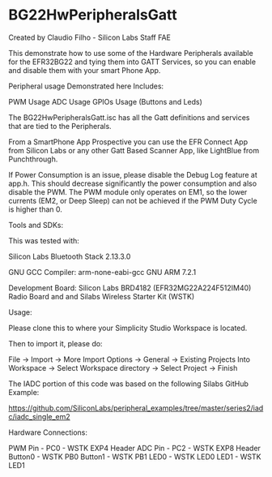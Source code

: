 # BG22HwPeripheralsGatt
Created by Claudio Filho - Silicon Labs Staff FAE

This demonstrate how to use some of the Hardware Peripherals available for the EFR32BG22 and tying them into GATT Services, so you can enable and disable them with your smart Phone App.

Peripheral usage Demonstrated here Includes:

PWM Usage
ADC Usage
GPIOs Usage (Buttons and Leds)

The BG22HwPeripheralsGatt.isc has all the Gatt definitions and services that are tied to the Peripherals.

From a SmartPhone App Prospective you can use the EFR Connect App from Silicon Labs or any other Gatt Based Scanner App, like LightBlue from Punchthrough.

If Power Consumption is an issue, please disable the Debug Log feature at app.h. This should decrease significantly the power consumption and also disable the PWM. The PWM module only operates on EM1, so the lower currents (EM2, or Deep Sleep) can not be achieved if the PWM Duty Cycle is higher than 0.


Tools and SDKs:

This was tested with:

Silicon Labs Bluetooth Stack 2.13.3.0

GNU GCC Compiler: arm-none-eabi-gcc GNU ARM 7.2.1

Development Board: Silicon Labs BRD4182 (EFR32MG22A224F512IM40) Radio Board and  and Silabs Wireless Starter Kit (WSTK)

Usage:

Please clone this to where your Simplicity Studio Workspace is located.

Then to import it, please do:

File -> Import -> More Import Options -> General -> Existing Projects Into Workspace -> Select Workspace directory -> Select Project -> Finish


The IADC portion of this code was based on the following Silabs GitHub Example:

https://github.com/SiliconLabs/peripheral_examples/tree/master/series2/iadc/iadc_single_em2

Hardware Connections:

PWM Pin - PC0 - WSTK EXP4 Header
ADC Pin - PC2 - WSTK EXP8 Header
Button0 - WSTK PB0
Button1 - WSTK PB1
LED0 - WSTK LED0
LED1 - WSTK LED1

